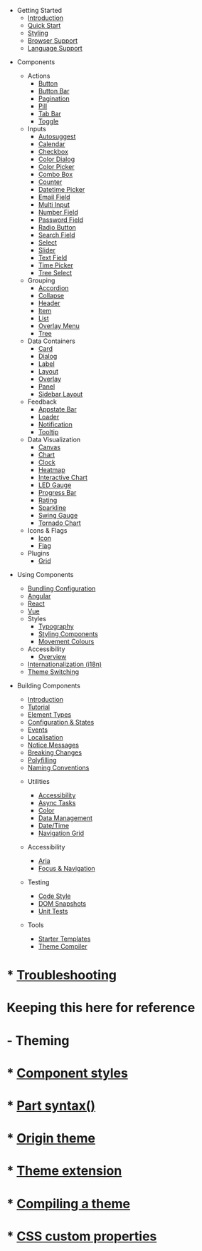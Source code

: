 <!-- 
type: nav
 -->

+ Getting Started
  * [Introduction](./)
  - [Quick Start](./quick-start)
  - [Styling](./start/styling)
  - [Browser Support](./start/browser-support)
  - [Language Support](./start/languages)

- Components
  + Actions
    - [Button](./elements/button)
    - [Button Bar](./elements/button-bar)
    - [Pagination](./elements/pagination)
    - [Pill](./elements/pill)
    - [Tab Bar](./elements/tab-bar)
    - [Toggle](./elements/toggle)
  + Inputs
    - [Autosuggest](./elements/autosuggest)
    - [Calendar](./elements/calendar)
    - [Checkbox](./elements/checkbox)
    - [Color Dialog](./elements/color-dialog)
    - [Color Picker](./elements/color-picker)
    - [Combo Box](./elements/combo-box)
    - [Counter](./elements/counter)
    - [Datetime Picker](./elements/datetime-picker)
    - [Email Field](./elements/email-field)
    - [Multi Input](./elements/multi-input)
    - [Number Field](./elements/number-field)
    - [Password Field](./elements/password-field)
    - [Radio Button](./elements/radio-button)
    - [Search Field](./elements/search-field)
    - [Select](./elements/select)
    - [Slider](./elements/slider)
    - [Text Field](./elements/text-field)
    - [Time Picker](./elements/time-picker)
    - [Tree Select](./elements/tree-select)
  + Grouping
    - [Accordion](./elements/accordion)
    - [Collapse](./elements/collapse)
    - [Header](./elements/header)
    - [Item](./elements/item)
    - [List](./elements/list)
    - [Overlay Menu](./elements/overlay-menu)
    - [Tree](./elements/Tree)
  + Data Containers
    - [Card](./elements/card)
    - [Dialog](./elements/dialog)
    - [Label](./elements/label)
    - [Layout](./elements/layout)
    - [Overlay](./elements/overlay)
    - [Panel](./elements/panel)
    - [Sidebar Layout](./elements/sidebar-layout)
  + Feedback
    - [Appstate Bar](./elements/appstate-bar)
    - [Loader](./elements/loader)
    - [Notification](./elements/notification)
    - [Tooltip](./elements/tooltip)
  + Data Visualization
    - [Canvas](./elements/canvas)
    - [Chart](./elements/chart)
    - [Clock](./elements/clock)
    - [Heatmap](./elements/heatmap)
    - [Interactive Chart](./elements/interactive-chart)
    - [LED Gauge](./elements/led-gauge)
    - [Progress Bar](./elements/progress-bar)
    - [Rating](./elements/rating)
    - [Sparkline](./elements/sparkline)
    - [Swing Gauge](./elements/swing-gauge)
    - [Tornado Chart](./elements/tornado-chart)
  + Icons & Flags
    - [Icon](./elements/icon)
    - [Flag](./elements/flag)
  + Plugins
    - [Grid](./elements/grid)

- Using Components
  - [Bundling Configuration](./guides/bundling-configuration)
  - [Angular](./tutorials/angular)
  - [React](./tutorials/react)
  - [Vue](./tutorials/vue)
  - Styles
    - [Typography](./styles/typography)
    - [Styling Components](./styles/styling-components)
    - [Movement Colours](./styles/movement-colors)
  - Accessibility
    - [Overview](./accessibility/overview)
  - [Internationalization (i18n)](./intl/internationalization)
  - [Theme Switching](./guides/theme-switching)
- Building Components
  * [Introduction](./custom-components/creating-custom-elements)
  * [Tutorial](./custom-components/tutorial)
  * [Element Types](./custom-components/element-types)
  * [Configuration & States](./custom-components/configuration-and-states)
  * [Events](./custom-components/events)
  * [Localisation](./custom-components/localisation)
  * [Notice Messages](./custom-components/notice-messages)
  * [Breaking Changes](./custom-components/breaking-changes)
  * [Polyfilling](./custom-components/polyfilling)
  * [Naming Conventions](./custom-components/naming-conventions)

  - Utilities
    * [Accessibility](./custom-components/utils/accessibility)
    * [Async Tasks](./custom-components/utils/async-tasks)
    * [Color](./custom-components/utils/color)
    * [Data Management](./custom-components/utils/data-management)
    * [Date/Time](./custom-components/utils/date-time)
    * [Navigation Grid](./custom-components/utils/navigation-grid)

  - Accessibility
    * [Aria](./custom-components/aria)
    * [Focus & Navigation](./custom-components/focus-and-navigation)

  - Testing
    * [Code Style](./custom-components/testing/lint)
    * [DOM Snapshots](./custom-components/testing/snapshot)
    * [Unit Tests](./custom-components/testing/unit)

  - Tools
    * [Starter Templates](./custom-components/tools/starter-templates)
    * [Theme Compiler](./custom-components/tools/theme-compiler)

#  * [Troubleshooting](./troubleshooting)

# Keeping this here for reference
# - Theming
#   * [Component styles](./theming/styles)
#   * [Part syntax()](./theming/css-parts)
#   * [Origin theme](./theming/origin)
#   * [Theme extension](./theming/theme-extension)
#   * [Compiling a theme](./theimg/compilation)
#   * [CSS custom properties](./theming/css-vars)
